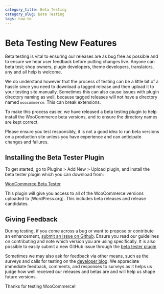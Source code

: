 ```yaml
---
category_title: Beta Testing
category_slug: Beta Testing
tags: how-to
---
```

# Beta Testing New Features

Beta testing is vital to ensuring our releases are as bug free as possible and to ensure we hear user feedback before putting changes live. Anyone can beta test; shop owners, plugin developers, theme developers, translators, any and all help is welcome.

We do understand however that the process of testing can be a little bit of a hassle since you need to download a tagged release and then upload it to your testing site manually. Sometimes this can also cause issues with plugin directory naming as well, because tagged releases will not have a directory named `woocommerce`. This can break extensions.

To make this process easier, we have released a beta testing plugin to help install the WooCommerce beta versions, and to ensure the directory names are kept correct.

Please ensure you test responsibly, it is not a good idea to run beta versions on a production site unless you have experience and can anticipate changes and failures.

## Installing the Beta Tester Plugin

To get started, go to Plugins > Add New > Upload plugin, and install the beta tester plugin which you can download from:

[WooCommerce Beta Tester](https://wordpress.org/plugins/woocommerce-beta-tester/)

This plugin will give you access to all of the WooCommerce versions uploaded to [WordPress.org]. This includes beta releases and release candidates.

## Giving Feedback

During testing, if you come across a bug or want to propose or contribute an enhancement, [submit an issue on Github](https://github.com/woocommerce/woocommerce/issues/new?assignees=&labels=type%3A+enhancement%2Cstatus%3A+awaiting+triage&template=2-enhancement.yml&title=%5BEnhancement%5D%3A+). Ensure you read our guidelines on contributing and note which version you are using specifically. It is also possible to easily submit a new GitHub issue through the [beta tester plugin](https://wordpress.org/plugins/woocommerce-beta-tester/).

Sometimes we may also ask for feedback via other means, such as the surveys and calls for testing on the [developer blog](https://developer.woo.com/blog/). We appreciate immediate feedback, comments, and responses to surveys as it helps us judge how well received our releases and betas are and will help us shape future versions.

Thanks for testing WooCommerce!
